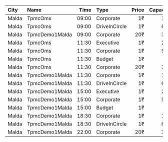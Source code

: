 | City  | Name           |  Time | Type          | Price | Capacity | Booked |
| :---- | :------------- | ----: | :------------ | ----: | -------: | -----: |
| Malda | TpmcOms        | 09:00 | Corporate     |    1₹ |      156 |     26 |
| Malda | TpmcOms        | 09:00 | DriveInCircle |    1₹ |      600 |      0 |
| Malda | TpmcDemo1Malda | 09:00 | Corporate     |   20₹ |      307 |     69 |
| Malda | TpmcOms        | 11:30 | Executive     |    1₹ |      222 |    143 |
| Malda | TpmcOms        | 11:30 | Corporate     |    1₹ |      538 |    100 |
| Malda | TpmcOms        | 11:30 | Budget        |    1₹ |       95 |     32 |
| Malda | TpmcOms        | 11:30 | Corporate     |   20₹ |      307 |     69 |
| Malda | TpmcDemo1Malda | 11:30 | Corporate     |    1₹ |      156 |     26 |
| Malda | TpmcDemo1Malda | 11:30 | DriveInCircle |    1₹ |      600 |      0 |
| Malda | TpmcDemo1Malda | 15:00 | Executive     |    1₹ |      222 |    143 |
| Malda | TpmcDemo1Malda | 15:00 | Corporate     |    1₹ |      538 |    100 |
| Malda | TpmcDemo1Malda | 15:00 | Budget        |    1₹ |       95 |     32 |
| Malda | TpmcDemo1Malda | 18:30 | Corporate     |    1₹ |      156 |     26 |
| Malda | TpmcDemo1Malda | 18:30 | DriveInCircle |    1₹ |      600 |      0 |
| Malda | TpmcDemo1Malda | 22:00 | Corporate     |   20₹ |      307 |     69 |